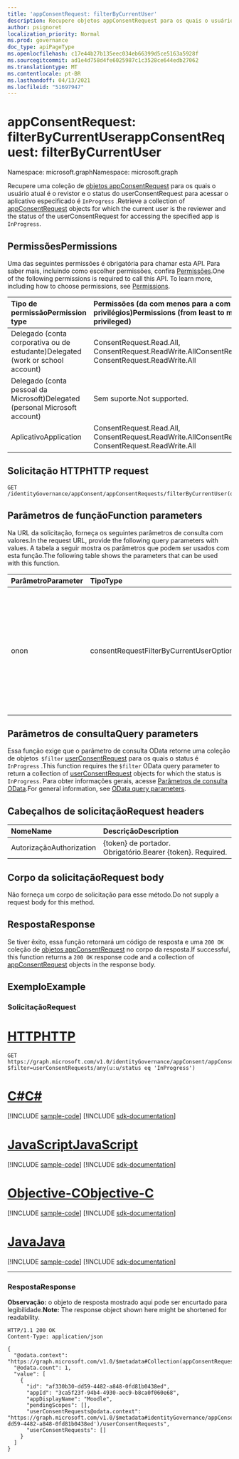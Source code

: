 ```yaml
---
title: 'appConsentRequest: filterByCurrentUser'
description: Recupere objetos appConsentRequest para os quais o usuário atual é o revistor.
author: psignoret
localization_priority: Normal
ms.prod: governance
doc_type: apiPageType
ms.openlocfilehash: c17e44b27b135eec034eb66399d5ce5163a5928f
ms.sourcegitcommit: ad1e4d758d4fe6025987c1c3528ce644edb27062
ms.translationtype: MT
ms.contentlocale: pt-BR
ms.lasthandoff: 04/13/2021
ms.locfileid: "51697947"
---
```

# <a name="appconsentrequest-filterbycurrentuser"></a><span data-ttu-id="c2fa6-103">appConsentRequest: filterByCurrentUser</span><span class="sxs-lookup"><span data-stu-id="c2fa6-103">appConsentRequest: filterByCurrentUser</span></span>

<span data-ttu-id="c2fa6-104">Namespace: microsoft.graph</span><span class="sxs-lookup"><span data-stu-id="c2fa6-104">Namespace: microsoft.graph</span></span>

<span data-ttu-id="c2fa6-105">Recupere uma coleção de [objetos appConsentRequest](../resources/appconsentrequest.md) para os quais o usuário atual é o revistor e o status do userConsentRequest para acessar o aplicativo especificado é `InProgress` .</span><span class="sxs-lookup"><span data-stu-id="c2fa6-105">Retrieve a collection of [appConsentRequest](../resources/appconsentrequest.md) objects for which the current user is the reviewer and the status of the userConsentRequest for accessing the specified app is `InProgress`.</span></span>

## <a name="permissions"></a><span data-ttu-id="c2fa6-106">Permissões</span><span class="sxs-lookup"><span data-stu-id="c2fa6-106">Permissions</span></span>

<span data-ttu-id="c2fa6-p101">Uma das seguintes permissões é obrigatória para chamar esta API. Para saber mais, incluindo como escolher permissões, confira [Permissões](/graph/permissions-reference).</span><span class="sxs-lookup"><span data-stu-id="c2fa6-p101">One of the following permissions is required to call this API. To learn more, including how to choose permissions, see [Permissions](/graph/permissions-reference).</span></span>

|<span data-ttu-id="c2fa6-109">Tipo de permissão</span><span class="sxs-lookup"><span data-stu-id="c2fa6-109">Permission type</span></span>|<span data-ttu-id="c2fa6-110">Permissões (da com menos para a com mais privilégios)</span><span class="sxs-lookup"><span data-stu-id="c2fa6-110">Permissions (from least to most privileged)</span></span>|
|:---|:---|
|<span data-ttu-id="c2fa6-111">Delegado (conta corporativa ou de estudante)</span><span class="sxs-lookup"><span data-stu-id="c2fa6-111">Delegated (work or school account)</span></span>|<span data-ttu-id="c2fa6-112">ConsentRequest.Read.All, ConsentRequest.ReadWrite.All</span><span class="sxs-lookup"><span data-stu-id="c2fa6-112">ConsentRequest.Read.All, ConsentRequest.ReadWrite.All</span></span>|
|<span data-ttu-id="c2fa6-113">Delegado (conta pessoal da Microsoft)</span><span class="sxs-lookup"><span data-stu-id="c2fa6-113">Delegated (personal Microsoft account)</span></span>|<span data-ttu-id="c2fa6-114">Sem suporte.</span><span class="sxs-lookup"><span data-stu-id="c2fa6-114">Not supported.</span></span>|
|<span data-ttu-id="c2fa6-115">Aplicativo</span><span class="sxs-lookup"><span data-stu-id="c2fa6-115">Application</span></span>|<span data-ttu-id="c2fa6-116">ConsentRequest.Read.All, ConsentRequest.ReadWrite.All</span><span class="sxs-lookup"><span data-stu-id="c2fa6-116">ConsentRequest.Read.All, ConsentRequest.ReadWrite.All</span></span>|

## <a name="http-request"></a><span data-ttu-id="c2fa6-117">Solicitação HTTP</span><span class="sxs-lookup"><span data-stu-id="c2fa6-117">HTTP request</span></span>

<!-- {
  "blockType": "ignored"
}
-->
``` http
GET /identityGovernance/appConsent/appConsentRequests/filterByCurrentUser(on='parameterValue')
```

## <a name="function-parameters"></a><span data-ttu-id="c2fa6-118">Parâmetros de função</span><span class="sxs-lookup"><span data-stu-id="c2fa6-118">Function parameters</span></span>

<span data-ttu-id="c2fa6-119">Na URL da solicitação, forneça os seguintes parâmetros de consulta com valores.</span><span class="sxs-lookup"><span data-stu-id="c2fa6-119">In the request URL, provide the following query parameters with values.</span></span>
<span data-ttu-id="c2fa6-120">A tabela a seguir mostra os parâmetros que podem ser usados com esta função.</span><span class="sxs-lookup"><span data-stu-id="c2fa6-120">The following table shows the parameters that can be used with this function.</span></span>

|<span data-ttu-id="c2fa6-121">Parâmetro</span><span class="sxs-lookup"><span data-stu-id="c2fa6-121">Parameter</span></span>|<span data-ttu-id="c2fa6-122">Tipo</span><span class="sxs-lookup"><span data-stu-id="c2fa6-122">Type</span></span>|<span data-ttu-id="c2fa6-123">Descrição</span><span class="sxs-lookup"><span data-stu-id="c2fa6-123">Description</span></span>|
|:---|:---|:---|
|<span data-ttu-id="c2fa6-124">on</span><span class="sxs-lookup"><span data-stu-id="c2fa6-124">on</span></span>|<span data-ttu-id="c2fa6-125">consentRequestFilterByCurrentUserOptions</span><span class="sxs-lookup"><span data-stu-id="c2fa6-125">consentRequestFilterByCurrentUserOptions</span></span>|<span data-ttu-id="c2fa6-126">Filtre para consultar objetos appConsentRequest para os quais o usuário atual é um revistor.</span><span class="sxs-lookup"><span data-stu-id="c2fa6-126">Filter to query appConsentRequest objects for which the current user is a reviewer.</span></span> <span data-ttu-id="c2fa6-127">O valor permitido é `reviewer` .</span><span class="sxs-lookup"><span data-stu-id="c2fa6-127">Allowed value is `reviewer`.</span></span> <span data-ttu-id="c2fa6-128">Obrigatório.</span><span class="sxs-lookup"><span data-stu-id="c2fa6-128">Required.</span></span>|

## <a name="query-parameters"></a><span data-ttu-id="c2fa6-129">Parâmetros de consulta</span><span class="sxs-lookup"><span data-stu-id="c2fa6-129">Query parameters</span></span>

<span data-ttu-id="c2fa6-130">Essa função exige que o parâmetro de consulta OData retorne uma coleção de objetos  `$filter` [userConsentRequest](../resources/userconsentrequest.md) para os quais o status é `InProgress` .</span><span class="sxs-lookup"><span data-stu-id="c2fa6-130">This function requires the `$filter` OData query parameter to return a collection of [userConsentRequest](../resources/userconsentrequest.md) objects for which the status is `InProgress`.</span></span> <span data-ttu-id="c2fa6-131">Para obter informações gerais, acesse [Parâmetros de consulta OData](/graph/query-parameters).</span><span class="sxs-lookup"><span data-stu-id="c2fa6-131">For general information, see [OData query parameters](/graph/query-parameters).</span></span>

## <a name="request-headers"></a><span data-ttu-id="c2fa6-132">Cabeçalhos de solicitação</span><span class="sxs-lookup"><span data-stu-id="c2fa6-132">Request headers</span></span>

|<span data-ttu-id="c2fa6-133">Nome</span><span class="sxs-lookup"><span data-stu-id="c2fa6-133">Name</span></span>|<span data-ttu-id="c2fa6-134">Descrição</span><span class="sxs-lookup"><span data-stu-id="c2fa6-134">Description</span></span>|
|:---|:---|
|<span data-ttu-id="c2fa6-135">Autorização</span><span class="sxs-lookup"><span data-stu-id="c2fa6-135">Authorization</span></span>|<span data-ttu-id="c2fa6-p105">{token} de portador. Obrigatório.</span><span class="sxs-lookup"><span data-stu-id="c2fa6-p105">Bearer {token}. Required.</span></span>|

## <a name="request-body"></a><span data-ttu-id="c2fa6-138">Corpo da solicitação</span><span class="sxs-lookup"><span data-stu-id="c2fa6-138">Request body</span></span>

<span data-ttu-id="c2fa6-139">Não forneça um corpo de solicitação para esse método.</span><span class="sxs-lookup"><span data-stu-id="c2fa6-139">Do not supply a request body for this method.</span></span>

## <a name="response"></a><span data-ttu-id="c2fa6-140">Resposta</span><span class="sxs-lookup"><span data-stu-id="c2fa6-140">Response</span></span>

<span data-ttu-id="c2fa6-141">Se tiver êxito, essa função retornará um código de resposta e uma `200 OK` coleção de [objetos appConsentRequest](../resources/appconsentrequest.md)  no corpo da resposta.</span><span class="sxs-lookup"><span data-stu-id="c2fa6-141">If successful, this function returns a `200 OK` response code and a collection of [appConsentRequest](../resources/appconsentrequest.md)  objects in the response body.</span></span>

## <a name="example"></a><span data-ttu-id="c2fa6-142">Exemplo</span><span class="sxs-lookup"><span data-stu-id="c2fa6-142">Example</span></span>

### <a name="request"></a><span data-ttu-id="c2fa6-143">Solicitação</span><span class="sxs-lookup"><span data-stu-id="c2fa6-143">Request</span></span>


# <a name="http"></a>[<span data-ttu-id="c2fa6-144">HTTP</span><span class="sxs-lookup"><span data-stu-id="c2fa6-144">HTTP</span></span>](#tab/http)
<!-- {
  "blockType": "request",
  "name": "appconsentrequest_filterbycurrentuser"
}
-->
``` http
GET https://graph.microsoft.com/v1.0/identityGovernance/appConsent/appConsentRequests/filterByCurrentUser(on='reviewer')?$filter=userConsentRequests/any(u:u/status eq 'InProgress')
```
# <a name="c"></a>[<span data-ttu-id="c2fa6-145">C#</span><span class="sxs-lookup"><span data-stu-id="c2fa6-145">C#</span></span>](#tab/csharp)
[!INCLUDE [sample-code](../includes/snippets/csharp/appconsentrequest-filterbycurrentuser-csharp-snippets.md)]
[!INCLUDE [sdk-documentation](../includes/snippets/snippets-sdk-documentation-link.md)]

# <a name="javascript"></a>[<span data-ttu-id="c2fa6-146">JavaScript</span><span class="sxs-lookup"><span data-stu-id="c2fa6-146">JavaScript</span></span>](#tab/javascript)
[!INCLUDE [sample-code](../includes/snippets/javascript/appconsentrequest-filterbycurrentuser-javascript-snippets.md)]
[!INCLUDE [sdk-documentation](../includes/snippets/snippets-sdk-documentation-link.md)]

# <a name="objective-c"></a>[<span data-ttu-id="c2fa6-147">Objective-C</span><span class="sxs-lookup"><span data-stu-id="c2fa6-147">Objective-C</span></span>](#tab/objc)
[!INCLUDE [sample-code](../includes/snippets/objc/appconsentrequest-filterbycurrentuser-objc-snippets.md)]
[!INCLUDE [sdk-documentation](../includes/snippets/snippets-sdk-documentation-link.md)]

# <a name="java"></a>[<span data-ttu-id="c2fa6-148">Java</span><span class="sxs-lookup"><span data-stu-id="c2fa6-148">Java</span></span>](#tab/java)
[!INCLUDE [sample-code](../includes/snippets/java/appconsentrequest-filterbycurrentuser-java-snippets.md)]
[!INCLUDE [sdk-documentation](../includes/snippets/snippets-sdk-documentation-link.md)]

---


### <a name="response"></a><span data-ttu-id="c2fa6-149">Resposta</span><span class="sxs-lookup"><span data-stu-id="c2fa6-149">Response</span></span>

<span data-ttu-id="c2fa6-150">**Observação:** o objeto de resposta mostrado aqui pode ser encurtado para legibilidade.</span><span class="sxs-lookup"><span data-stu-id="c2fa6-150">**Note:** The response object shown here might be shortened for readability.</span></span>
<!-- {
  "blockType": "response",
  "truncated": true,
  "@odata.type": "Collection(microsoft.graph.appConsentRequest)"
}
-->
``` http
HTTP/1.1 200 OK
Content-Type: application/json

{
  "@odata.context": "https://graph.microsoft.com/v1.0/$metadata#Collection(appConsentRequest)",
  "@odata.count": 1,
  "value": [
    {
      "id": "af330b30-dd59-4482-a848-0fd81b0438ed",
      "appId": "3ca5f23f-94b4-4930-aec9-b8ca0f060e68",
      "appDisplayName": "Moodle",
      "pendingScopes": [],
      "userConsentRequests@odata.context": "https://graph.microsoft.com/v1.0/$metadata#identityGovernance/appConsent/appConsentRequests('af330b30-dd59-4482-a848-0fd81b0438ed')/userConsentRequests",
      "userConsentRequests": []
    }
  ]
}
```

